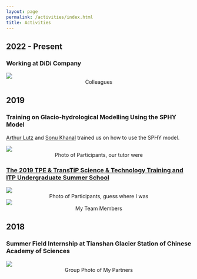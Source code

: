 ```yaml
---
layout: page
permalink: /activities/index.html
title: Activities
---
```


## 2022 - Present

### Working at DiDi Company

<div>
<img src="https://junfeiwu.github.io/images/Activities/colleagues.jpg">
<figcaption style="text-align: center">Colleagues  </figcaption> 
</div>

## 2019

### Training on Glacio-hydrological Modelling Using the SPHY Model

[Arthur Lutz](https://www.futurewater.nl/wp-content/uploads/CV/CV_AFLutz2023-12en.pdf)
and  [Sonu Khanal](https://www.futurewater.nl/wp-content/uploads/CV/CV_SKhanal_uk.pdf) trained us on how to use the SPHY
model.
<div>
<img src="https://junfeiwu.github.io/images/Activities/sphy.jpg">
<figcaption style="text-align: center">Photo of Participants, our tutor were  </figcaption> 
</div>

### [The 2019 TPE & TransTiP Science & Technology Training and ITP Undergraduate Summer School](http://www.tpe.ac.cn/events/Training/202001/t20200113_229333.html)

<div>
<img src="https://junfeiwu.github.io/images/Activities/tpe_meeting02.jpg">
<figcaption style="text-align: center">Photo of Participants, guess where I was </figcaption> 
</div>
<div>
<img src="https://junfeiwu.github.io/images/Activities/TPE_meeting.jpg">
<figcaption style="text-align: center">My Team Members </figcaption>
</div>

## 2018

### Summer Field Internship at Tianshan Glacier Station of Chinese Academy of Sciences

<div>
<img src="https://junfeiwu.github.io/images/Activities/Tianshan Glacier.JPG">
<figcaption style="text-align: center">Group Photo of My Partners </figcaption>
</div>



